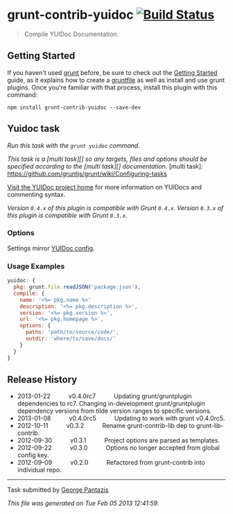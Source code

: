 # grunt-contrib-yuidoc [![Build Status](https://secure.travis-ci.org/gruntjs/grunt-contrib-yuidoc.png?branch=master)](http://travis-ci.org/gruntjs/grunt-contrib-yuidoc)

> Compile YUIDoc Documentation.


## Getting Started
If you haven't used [grunt][] before, be sure to check out the [Getting Started][] guide, as it explains how to create a [gruntfile][Getting Started] as well as install and use grunt plugins. Once you're familiar with that process, install this plugin with this command:

```shell
npm install grunt-contrib-yuidoc --save-dev
```

[grunt]: http://gruntjs.com/
[Getting Started]: http://gruntjs.com/getting-started


## Yuidoc task
_Run this task with the `grunt yuidoc` command._

_This task is a [multi task][] so any targets, files and options should be specified according to the [multi task][] documentation._
[multi task]: https://github.com/gruntjs/grunt/wiki/Configuring-tasks


[Visit the YUIDoc project home](http://yui.github.com/yuidoc/) for more information on YUIDocs and commenting syntax.

_Version `0.4.x` of this plugin is compatible with Grunt `0.4.x`. Version `0.3.x` of this plugin is compatible with Grunt `0.3.x`._

### Options

Settings mirror [YUIDoc config](http://yui.github.com/yuidoc/args/index.html).
### Usage Examples

```js
yuidoc: {
  pkg: grunt.file.readJSON('package.json'),
  compile: {
    name: '<%= pkg.name %>'
    description: '<%= pkg.description %>',
    version: '<%= pkg.version %>',
    url: '<%= pkg.homepage %>',
    options: {
      paths: 'path/to/source/code/',
      outdir: 'where/to/save/docs/'
    }
  }
}
```


## Release History

 * 2013-01-22   v0.4.0rc7   Updating grunt/gruntplugin dependencies to rc7. Changing in-development grunt/gruntplugin dependency versions from tilde version ranges to specific versions.
 * 2013-01-08   v0.4.0rc5   Updating to work with grunt v0.4.0rc5.
 * 2012-10-11   v0.3.2   Rename grunt-contrib-lib dep to grunt-lib-contrib.
 * 2012-09-30   v0.3.1   Project options are parsed as templates.
 * 2012-09-22   v0.3.0   Options no longer accepted from global config key.
 * 2012-09-09   v0.2.0   Refactored from grunt-contrib into individual repo.

---

Task submitted by [George Pantazis](http://georgepantazis.com/)

*This file was generated on Tue Feb 05 2013 12:41:59.*
